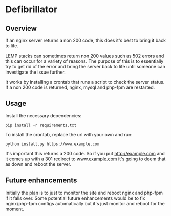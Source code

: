 # Defibrillator

## Overview

If an nginx server returns a non 200 code, this does it's best to bring it back to life.

LEMP stacks can sometimes return non 200 values such as 502 errors and this can occur for a variety of reasons. The purpose of this is to essentially try to get rid of the error and bring the server back to life until someone can investigate the issue further.

It works by installing a crontab that runs a script to check the server status. If a non 200 code is
returned, nginx, mysql and php-fpm are restarted.

## Usage

Install the necessary dependencies:

```shell
pip install -r requirements.txt
```

To install the crontab, replace the url with your own and run:

```shell
python install.py https://www.example.com
```

It's important this returns a 200 code. So if you put http://example.com and it comes up with a 301
redirect to www.example.com it's going to deem that as down and reboot the server.


## Future enhancements

Initially the plan is to just to monitor the site and reboot nginx and php-fpm if it falls over. Some potential future enhancements would be to fix nginx/php-fpm configs automatically but it's just monitor and reboot for the moment.
